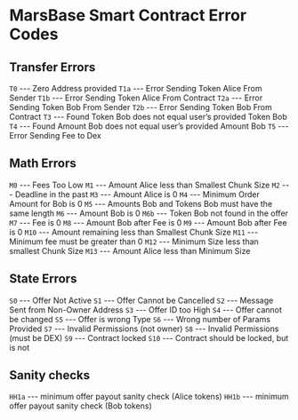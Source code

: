 # MarsBase Smart Contract Error Codes

## Transfer Errors

`T0` --- Zero Address provided
`T1a` --- Error Sending Token Alice From Sender
`T1b` --- Error Sending Token Alice From Contract
`T2a` --- Error Sending Token Bob From Sender
`T2b` --- Error Sending Token Bob From Contract
`T3` --- Found Token Bob does not equal user’s provided Token Bob
`T4` --- Found Amount Bob does not equal user’s provided Amount Bob
`T5` --- Error Sending Fee to Dex

## Math Errors

`M0` --- Fees Too Low
`M1` --- Amount Alice less than Smallest Chunk Size
`M2` --- Deadline in the past
`M3` --- Amount Alice is 0
`M4` --- Minimum Order Amount for Bob is 0
`M5` --- Amounts Bob and Tokens Bob must have the same length
`M6` --- Amount Bob is 0
`M6b` --- Token Bob not found in the offer
`M7` --- Fee is 0
`M8` --- Amount Bob after Fee is 0
`M9` --- Amount Bob after Fee is 0
`M10` --- Amount remaining less than Smallest Chunk Size
`M11` --- Minimum fee must be greater than 0
`M12` --- Minimum Size less than smallest Chunk Size
`M13` --- Amount Alice less than Minimum Size

## State Errors

`S0` --- Offer Not Active
`S1` --- Offer Cannot be Cancelled
`S2` --- Message Sent from Non-Owner Address
`S3` --- Offer ID too High
`S4` --- Offer cannot be changed
`S5` --- Offer is wrong Type
`S6` --- Wrong number of Params Provided
`S7` --- Invalid Permissions (not owner)
`S8` --- Invalid Permissions (must be DEX)
`S9` --- Contract locked
`S10` --- Contract should be locked, but is not

## Sanity checks

`HH1a` --- minimum offer payout sanity check (Alice tokens)
`HH1b` --- minimum offer payout sanity check (Bob tokens)